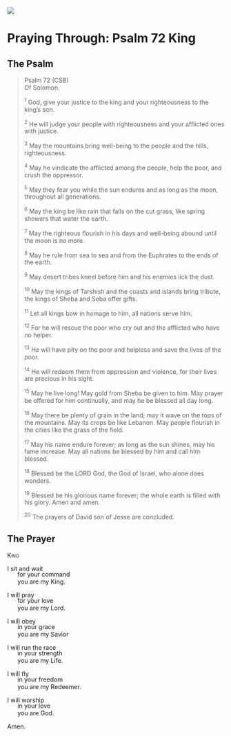 <img class="intro-right" src="/images/art-paris-psalter.jpg">

<style>
  li {list-style-type: none;}
  p + ul {
    margin-top: -18px;
}
</style>

# Praying Through: Psalm 72 King

## The Psalm

>Psalm 72 (CSB)  
><sup></sup> Of Solomon. 
>
><sup>1</sup> God, give your justice to the king and your righteousness to the king’s son. 
>
><sup>2</sup> He will judge your people with righteousness and your afflicted ones with justice. 
>
><sup>3</sup> May the mountains bring well-being to the people and the hills, righteousness. 
>
><sup>4</sup> May he vindicate the afflicted among the people, help the poor, and crush the oppressor. 
>
><sup>5</sup> May they fear you while the sun endures and as long as the moon, throughout all generations. 
>
><sup>6</sup> May the king be like rain that falls on the cut grass, like spring showers that water the earth. 
>
><sup>7</sup> May the righteous flourish in his days and well-being abound until the moon is no more. 
>
><sup>8</sup> May he rule from sea to sea and from the Euphrates to the ends of the earth. 
>
><sup>9</sup> May desert tribes kneel before him and his enemies lick the dust. 
>
><sup>10</sup> May the kings of Tarshish and the coasts and islands bring tribute, the kings of Sheba and Seba offer gifts. 
>
><sup>11</sup> Let all kings bow in homage to him, all nations serve him. 
>
><sup>12</sup> For he will rescue the poor who cry out and the afflicted who have no helper. 
>
><sup>13</sup> He will have pity on the poor and helpless and save the lives of the poor. 
>
><sup>14</sup> He will redeem them from oppression and violence, for their lives are precious in his sight. 
>
><sup>15</sup> May he live long! May gold from Sheba be given to him. May prayer be offered for him continually, and may he be blessed all day long. 
>
><sup>16</sup> May there be plenty of grain in the land; may it wave on the tops of the mountains. May its crops be like Lebanon. May people flourish in the cities like the grass of the field. 
>
><sup>17</sup> May his name endure forever; as long as the sun shines, may his fame increase. May all nations be blessed by him and call him blessed. 
>
><sup>18</sup> Blessed be the LORD God, the God of Israel, who alone does wonders. 
>
><sup>19</sup> Blessed be his glorious name forever; the whole earth is filled with his glory. Amen and amen. 
>
><sup>20</sup> The prayers of David son of Jesse are concluded.

## The Prayer

<div style="font-variant: small-caps;">
King
</div>

I sit and wait
* for your command
* you are my King.

I will pray
* for your love
* you are my Lord.

I will obey
* in your grace
* you are my Savior

I will run the race
* in your strength
* you are my Life.

I will fly
* in your freedom
* you are my Redeemer.

I will worship
* in your love
* you are God.

Amen.
